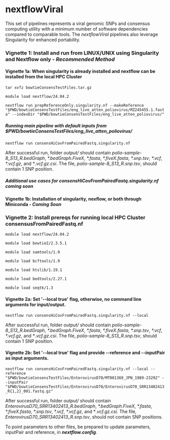 # nextflowViral
This set of pipelines represents a viral genomic SNPs and consensus computing utility with a minimum number of software dependencies compared to comparable tools. The *nextflowViral* pipelines also leverage Singularity for enhanced portability.

### Vignette 1: Install and run from LINUX/UNIX using Singularity and Nextflow only - *Recommended Method*

#### Vignette 1a: When singularity is already installed and nextflow can be installed from the local HPC Cluster

`tar xvfz bowtieConsensTestFiles.tar.gz`

`module load nextflow/24.04.2`

`nextflow run prepReferenceOnly.singularity.nf --makeReference "$PWD/bowtieConsensTestFiles/eng_live_atten_poliovirus/MZ245455.1.fasta" --indexDir "$PWD/bowtieConsensTestFiles/eng_live_atten_poliovirus/"`

##### Running main pipeline with default inputs from *$PWD/bowtieConsensTestFiles/eng_live_atten_poliovirus/*

`nextflow run consensHiCovFromPairedFastq.singularity.nf`

After successful run, folder *output/* should contain *polio-sample-8_S13_R.bedGraph*, *\*.bedGraph.FiveX*, *\*.fasta*, *\*.fiveX.fasta*, *\*.snp.tsv*, *\*.vcf*, *\*.vcf.gz*, and **\.vcf.gz.csi*. The file, *polio-sample-8_S13_R.snp.tsv*, should contain 1 SNP position.

##### Additional use cases for *consensHiCovFromPairedFastq.singularity.nf* coming soon


#### Vignette 1b: Installation of singularity, nexflow, or both through Miniconda - *Coming Soon*


### Vignette 2: Install prereqs for running local HPC Cluster consensusFromPairedFastq.nf

`module load nextflow/24.04.2`

`module load bowtie2/2.3.5.1`

`module load samtools/1.9`

`module load bcftools/1.9`

`module load htslib/1.19.1`

`module load bedtools/2.27.1`

`module load seqtk/1.3`

#### Vignette 2a: Set '--local true' flag, otherwise, no command line arguments for input/output.

```nextflow run consensHiCovFromPairedFastq.singularity.nf --local```

After successful run, folder *output/* should contain *polio-sample-8_S13_R.bedGraph*, *\*.bedGraph.FiveX*, *\*.fasta*, *\*.fiveX.fasta*, *\*.snp.tsv*, *\*.vcf*, *\*.vcf.gz*, and **\.vcf.gz.csi*. The file, *polio-sample-8_S13_R.snp.tsv*, should contain 1 SNP position. 

#### Vignette 2b: Set '--local true' flag and provide --reference and --inputPair as input arguments.

```nextflow run consensHiCovFromPairedFastq.singularity.nf --local --reference "$PWD/bowtieConsensTestFiles/EnterovirusD70/MT081369_JPN_1989-23292" --inputPair "$PWD/bowtieConsensTestFiles/EnterovirusD70/EnterovirusD70_SRR13402413_R{1,2}_001.fastq.gz"```

After successful run, folder *output/* should contain *EnterovirusD70_SRR13402413_R.bedGraph*, *\*.bedGraph.FiveX*, *\*.fasta*, *\*.fiveX.fasta*, *\*.snp.tsv*, *\*.vcf*, *\*.vcf.gz*, and **\.vcf.gz.csi*. The file, *EnterovirusD70_SRR13402413_R.snp.tsv*, should not contain SNP positions. 

To point parameters to other files, be prepared to update parameters, inputPair and reference, in ***nextflow.config***.


